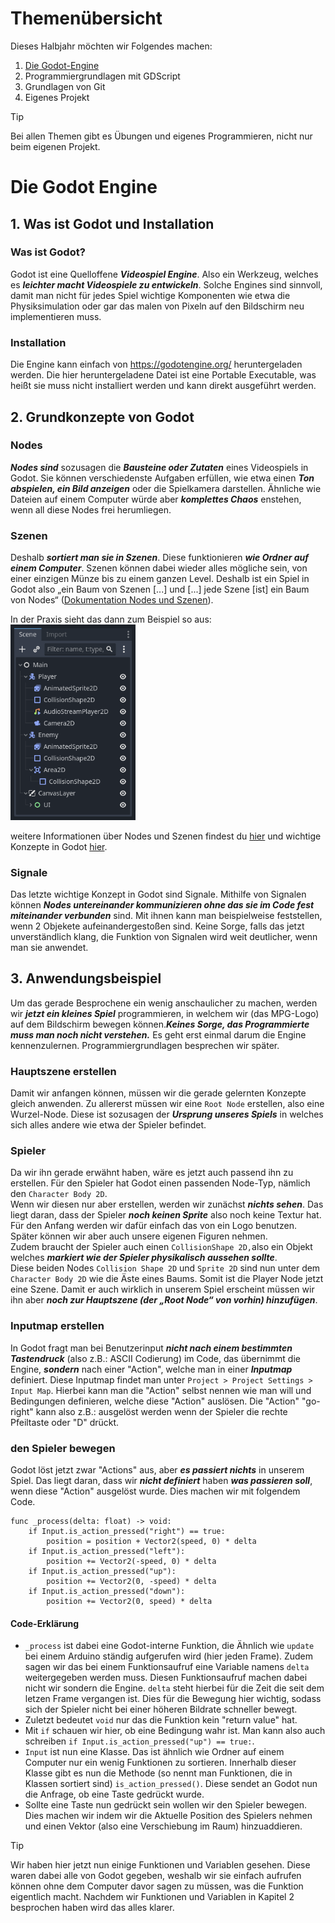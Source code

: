 # Themenübersicht
Dieses Halbjahr möchten wir Folgendes machen:
1. [Die Godot-Engine](#die-godot-engine)
2. Programmiergrundlagen mit GDScript
3. Grundlagen von Git
4. Eigenes Projekt
>[!TIP]
> Bei allen Themen gibt es Übungen und eigenes Programmieren, nicht nur beim eigenen Projekt.

# Die Godot Engine
## 1. Was ist Godot und Installation

### Was ist Godot?
Godot ist eine Quelloffene ***Videospiel Engine***. Also ein Werkzeug, welches es ***leichter macht Videospiele zu entwickeln***. Solche Engines sind sinnvoll, damit man nicht für jedes Spiel wichtige Komponenten wie etwa die Physiksimulation oder gar das malen von Pixeln auf den Bildschirm neu implementieren muss.

### Installation
Die Engine kann einfach von https://godotengine.org/ heruntergeladen werden. Die hier heruntergeladene Datei ist eine Portable Executable, was heißt sie muss nicht installiert werden und kann direkt ausgeführt werden.

## 2. Grundkonzepte von Godot
### Nodes
***Nodes sind*** sozusagen die ***Bausteine oder Zutaten*** eines Videospiels in Godot. Sie können verschiedenste Aufgaben erfüllen, wie etwa einen ***Ton abspielen, ein Bild anzeigen*** oder die Spielkamera darstellen. Ähnliche wie Dateien auf einem Computer würde aber ***komplettes Chaos*** enstehen, wenn all diese Nodes frei herumliegen.

### Szenen
Deshalb ***sortiert man sie in Szenen***. Diese funktionieren ***wie Ordner auf einem Computer***. Szenen können dabei wieder alles mögliche sein, von einer einzigen Münze bis zu einem ganzen Level. Deshalb ist ein Spiel in Godot also „ein Baum von Szenen [...] und [...] jede Szene [ist] ein Baum von Nodes“ ([Dokumentation Nodes und Szenen](https://docs.godotengine.org/de/4.x/getting_started/step_by_step/nodes_and_scenes.html)).

In der Praxis sieht das dann zum Beispiel so aus: <br>
<img src="res/scene_tree.png" width="200"/> 

weitere Informationen über Nodes und Szenen findest du [hier](https://docs.godotengine.org/de/4.x/getting_started/step_by_step/nodes_and_scenes.html) und wichtige Konzepte in Godot [hier](https://docs.godotengine.org/de/4.x/getting_started/introduction/key_concepts_overview.html#doc-key-concepts-overview).

### Signale
Das letzte wichtige Konzept in Godot sind Signale. Mithilfe von Signalen können ***Nodes untereinander kommunizieren ohne das sie im Code fest miteinander verbunden*** sind. Mit ihnen kann man beispielweise feststellen, wenn 2 Objekete aufeinandergestoßen sind. Keine Sorge, falls das jetzt unverständlich klang, die Funktion von Signalen wird weit deutlicher, wenn man sie anwendet.

## 3. Anwendungsbeispiel
Um das gerade Besprochene ein wenig anschaulicher zu machen, werden wir ***jetzt ein kleines Spiel*** programmieren, in welchem wir (das MPG-Logo) auf dem Bildschirm bewegen können.***Keines Sorge, das Programmierte muss man noch nicht verstehen.*** Es geht erst einmal darum die Engine kennenzulernen. Programmiergrundlagen besprechen wir später.

### Hauptszene erstellen
Damit wir anfangen können, müssen wir die gerade gelernten Konzepte gleich anwenden. Zu allererst müssen wir eine `Root Node` erstellen, also eine Wurzel-Node. Diese ist sozusagen der ***Ursprung unseres Spiels*** in welches sich alles andere wie etwa der Spieler befindet.

### Spieler
Da wir ihn gerade erwähnt haben, wäre es jetzt auch passend ihn zu erstellen. Für den Spieler hat Godot einen passenden Node-Typ, nämlich den `Character Body 2D`. <br>
Wenn wir diesen nur aber erstellen, werden wir zunächst ***nichts sehen***. Das liegt daran, dass der Spieler ***noch keinen Sprite*** also noch keine Textur hat. Für den Anfang werden wir dafür einfach das von ein Logo benutzen. Später können wir aber auch unsere eigenen Figuren nehmen. <br>
Zudem braucht der Spieler auch einen `CollisionShape 2D,`also ein Objekt welches ***markiert wie der Spieler physikalisch aussehen sollte***. <br>
Diese beiden Nodes `Collision Shape 2D` und `Sprite 2D` sind nun unter dem `Character Body 2D` wie die Äste eines Baums. Somit ist die Player Node jetzt eine Szene. Damit er auch wirklich in unserem Spiel erscheint müssen wir ihn aber ***noch zur Hauptszene (der „Root Node“ von vorhin) hinzufügen***.

### Inputmap erstellen
In Godot fragt man bei Benutzerinput ***nicht nach einem bestimmten Tastendruck*** (also z.B.: ASCII Codierung) im Code, das übernimmt die Engine, ***sondern*** nach einer "Action", welche man in einer ***Inputmap*** definiert. Diese Inputmap findet man unter `Project > Project Settings > Input Map`. Hierbei kann man die "Action" selbst nennen wie man will und Bedingungen definieren, welche diese "Action" auslösen. Die "Action" "go-right" kann also z.B.: ausgelöst werden wenn der Spieler die rechte Pfeiltaste oder "D" drückt.

### den Spieler bewegen
Godot löst jetzt zwar "Actions" aus, aber ***es passiert nichts*** in unserem Spiel. Das liegt daran, dass wir ***nicht definiert*** haben ***was passieren soll***, wenn diese "Action" ausgelöst wurde. Dies machen wir mit folgendem  Code. <br>
```GDScript
func _process(delta: float) -> void:
	if Input.is_action_pressed("right") == true:
		position = position + Vector2(speed, 0) * delta
	if Input.is_action_pressed("left"):
		position += Vector2(-speed, 0) * delta
	if Input.is_action_pressed("up"):
		position += Vector2(0, -speed) * delta
	if Input.is_action_pressed("down"):
		position += Vector2(0, speed) * delta
```
#### Code-Erklärung
- `_process` ist dabei eine Godot-interne Funktion, die Ähnlich wie `update` bei einem Arduino ständig aufgerufen wird (hier jeden Frame). Zudem sagen wir das bei einem Funktionsaufruf eine Variable namens `delta` weitergegeben werden muss. Diesen Funktionsaufruf machen dabei nicht wir sondern die Engine.
`delta` steht hierbei für die Zeit die seit dem letzen Frame vergangen ist. Dies für die Bewegung hier wichtig, sodass sich der Spieler nicht bei einer höheren Bildrate schneller bewegt.
- Zuletzt bedeutet `void` nur das die Funktion kein "return value" hat.
- Mit `if` schauen wir hier, ob eine Bedingung wahr ist. Man kann also auch schreiben `if Input.is_action_pressed("up") == true:`.
- `Input` ist nun eine Klasse. Das ist ähnlich wie Ordner auf einem Computer nur ein wenig Funktionen zu sortieren. Innerhalb dieser Klasse gibt es nun die Methode (so nennt man Funktionen, die in Klassen sortiert sind) `is_action_pressed()`. Diese sendet an Godot nun die Anfrage, ob eine Taste gedrückt wurde.
- Sollte eine Taste nun gedrückt sein wollen wir den Spieler bewegen. Dies machen wir indem wir die Aktuelle Position des Spielers nehmen und einen Vektor (also eine Verschiebung im Raum) hinzuaddieren.

>[!Tip]
> Wir haben hier jetzt nun einige Funktionen und Variablen gesehen. Diese waren dabei alle von Godot gegeben, weshalb wir sie einfach aufrufen können ohne dem Computer davor sagen zu müssen, was die Funktion eigentlich macht. Nachdem wir Funktionen und Variablen in Kapitel 2 besprochen haben wird das alles klarer.